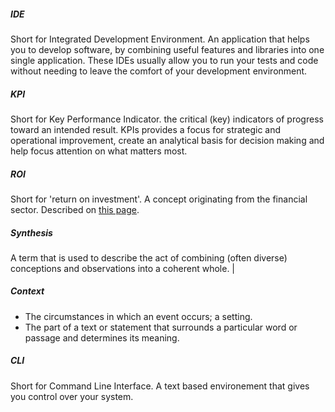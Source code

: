 
##### IDE
Short for Integrated Development Environment.
An application that helps you to develop software, by combining useful features and libraries into one single application. These IDEs usually allow you to run your tests and code without needing to leave the comfort of your development environment.

##### KPI
Short for Key Performance Indicator.
the critical (key) indicators of progress toward an intended result. KPIs provides a focus for strategic and operational improvement, create an analytical basis for decision making and help focus attention on what matters most.

##### ROI
Short for 'return on investment'.
A concept originating from the financial sector. Described on [this page](/1_Patterns/Productivity/Concepts/HOME#return-on-investment).

##### Synthesis
A term that is used to describe the act of combining (often diverse) conceptions and observations into a coherent whole. | 


##### Context
- The circumstances in which an event occurs; a setting.
- The part of a text or statement that surrounds a particular word or passage and determines its meaning.

##### CLI
Short for Command Line Interface.
A text based environement that gives you control over your system.

